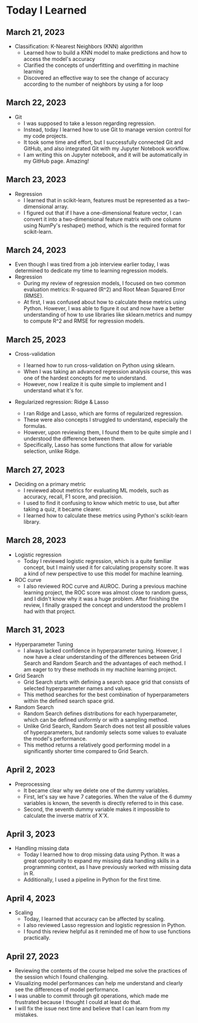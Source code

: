 # Today I Learned

## March 21, 2023

- Classification: K-Nearest Neighbors (KNN) algorithm
  - Learned how to build a KNN model to make predictions and how to access the model's accuracy
  - Clarified the concepts of underfitting and overfitting in machine learning
  - Discovered an effective way to see the change of accuracy according to the number of neighbors by using a for loop

## March 22, 2023

- Git
  - I was supposed to take a lesson regarding regression.
  - Instead, today I learned how to use Git to manage version control for my code projects.
  - It took some time and effort, but I successfully connected Git and GitHub, and also integrated Git with my Jupyter Notebook workflow.
  - I am writing this on Jupyter notebook, and it will be automatically in my GitHub page. Amazing!
  
## March 23, 2023

- Regression
  - I learned that in scikit-learn, features must be represented as a two-dimensional array.
  - I figured out that if I have a one-dimensional feature vector, I can convert it into a two-dimensional feature matrix with one column using NumPy's reshape() method, which is the required format for scikit-learn.

## March 24, 2023

- Even though I was tired from a job interview earlier today, I was determined to dedicate my time to learning regression models.
- Regression
  - During my review of regression models, I focused on two common evaluation metrics: R-squared (R^2) and Root Mean Squared Error (RMSE).
  - At first, I was confused about how to calculate these metrics using Python. However, I was able to figure it out and now have a better understanding of how to use libraries like sklearn.metrics and numpy to compute R^2 and RMSE for regression models.
  
## March 25, 2023

- Cross-validation
  - I learned how to run cross-validation on Python using sklearn.
  - When I was taking an advanced regression analysis course, this was one of the hardest concepts for me to understand.
  - However, now I realize it is quite simple to implement and I understand what it's for.

- Regularized regression: Ridge & Lasso
  - I ran Ridge and Lasso, which are forms of regularized regression.
  - These were also concepts I struggled to understand, especially the formulas.
  - However, upon reviewing them, I found them to be quite simple and I understood the difference between them.
  - Specifically, Lasso has some functions that allow for variable selection, unlike Ridge.
  
## March 27, 2023

- Deciding on a primary metric
  - I reviewed about metrics for evaluating ML models, such as accuracy, recall, F1 score, and precision.
  - I used to find it confusing to know which metric to use, but after taking a quiz, it became clearer.
  - I learned how to calculate these metrics using Python's scikit-learn library.
   
## March 28, 2023

- Logistic regression
  - Today I reviewed logistic regression, which is a quite familiar concept, but I mainly used it for calculating propensity score. It was a kind of new perspective to use this model for machine learning.
- ROC curve
  - I also reviewed ROC curve and AUROC. During a previous machine learning project, the ROC score was almost close to random guess, and I didn't know why it was a huge problem. After finishing the review, I finally grasped the concept and understood the problem I had with that project.
   
## March 31, 2023

- Hyperparameter Tuning
  - I always lacked confidence in hyperparameter tuning. However, I now have a clear understanding of the differences between Grid Search and Random Search and the advantages of each method. I am eager to try these methods in my machine learning project.
- Grid Search
  - Grid Search starts with defining a search space grid that consists of selected hyperparameter names and values.
  - This method searches for the best combination of hyperparameters within the defined search space grid.
- Random Search
  - Random Search defines distributions for each hyperparameter, which can be defined uniformly or with a sampling method.
  - Unlike Grid Search, Random Search does not test all possible values of hyperparameters, but randomly selects some values to evaluate the model's performance.
  - This method returns a relatively good performing model in a significantly shorter time compared to Grid Search.
 
 ## April 2, 2023
- Preprocessing
  - It became clear why we delete one of the dummy variables.
  - First, let's say we have 7 categories. When the value of the 6 dummy variables is known, the seventh is directly referred to in this case.
  - Second, the seventh dummy variable makes it impossible to calculate the inverse matrix of X'X.
  
 ## April 3, 2023
- Handling missing data
  - Today I learned how to drop missing data using Python. It was a great opportunity to expand my missing data handling skills in a programming context, as I have previously worked with missing data in R.
  - Additionally, I used a pipeline in Python for the first time.
  
 ## April 4, 2023
 - Scaling
   - Today, I learned that accuracy can be affected by scaling.
   - I also reviewed Lasso regression and logistic regression in Python.
   - I found this review helpful as it reminded me of how to use functions practically.

 ## April 27, 2023
   - Reviewing the contents of the course helped me solve the practices of the session which I found challenging.
   - Visualizing model performances can help me understand and clearly see the differences of model performance.
   - I was unable to commit through git operations, which made me frustrated because I thought I could at least do that.
   - I will fix the issue next time and believe that I can learn from my mistakes.
